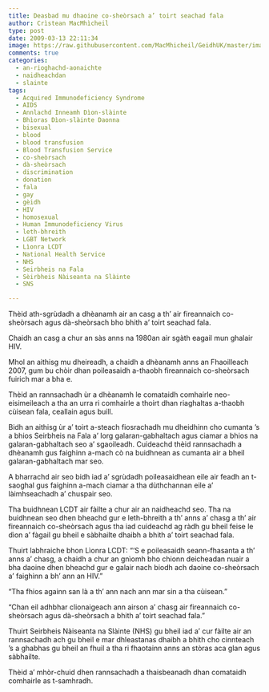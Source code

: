 ```yaml
---
title: Deasbad mu dhaoine co-sheòrsach a’ toirt seachad fala
author: Crìstean MacMhìcheil
type: post
date: 2009-03-13 22:11:34
image: https://raw.githubusercontent.com/MacMhicheil/GeidhUK/master/images/2009-03-13-deasbad-mu-dhaoine-co-sheorsach-a-toirt-seachad-fala.jpg
comments: true
categories:
  - an-rioghachd-aonaichte
  - naidheachdan
  - slainte
tags:
  - Acquired Immunodeficiency Syndrome
  - AIDS
  - Annlachd Inneamh Dìon-slàinte
  - Bhìoras Dìon-slàinte Daonna
  - bisexual
  - blood
  - blood transfusion
  - Blood Transfusion Service
  - co-sheòrsach
  - dà-sheòrsach
  - discrimination
  - donation
  - fala
  - gay
  - gèidh
  - HIV
  - homosexual
  - Human Immunodeficiency Virus
  - leth-bhreith
  - LGBT Network
  - Lìonra LCDT
  - National Health Service
  - NHS
  - Seirbheis na Fala
  - Sèirbheis Nàiseanta na Slàinte
  - SNS

---
```

Thèid ath-sgrùdadh a dhèanamh air an casg a th&#8217; air fireannaich co-sheòrsach agus dà-sheòrsach bho bhith a&#8217; toirt seachad fala.

<!--more-->

Chaidh an casg a chur an sàs anns na 1980an air sgàth eagail mun ghalair HIV.

Mhol an aithisg mu dheireadh, a chaidh a dhèanamh anns an Fhaoilleach 2007, gum bu chòir dhan poileasaidh a-thaobh fireannaich co-sheòrsach fuirich mar a bha e.

Thèid an rannsachadh ùr a dhèanamh le comataidh comhairle neo-eisimeileach a tha an urra ri comhairle a thoirt dhan riaghaltas a-thaobh cùisean fala, ceallain agus buill.

Bidh an aithisg ùr a&#8217; toirt a-steach fiosrachadh mu dheidhinn cho cumanta &#8217;s a bhios Seirbheis na Fala a&#8217; lorg galaran-gabhaltach agus ciamar a bhios na galaran-gabhaltach seo a&#8217; sgaoileadh. Cuideachd thèid rannsachadh a dhèanamh gus faighinn a-mach cò na buidhnean as cumanta air a bheil galaran-gabhaltach mar seo.

A bharrachd air seo bidh iad a&#8217; sgrùdadh poileasaidhean eile air feadh an t-saoghal gus faighinn a-mach ciamar a tha dùthchannan eile a&#8217; làimhseachadh a&#8217; chuspair seo.

Tha buidhnean LCDT air fàilte a chur air an naidheachd seo. Tha na buidhnean seo dhen bheachd gur e leth-bhreith a th&#8217; anns a&#8217; chasg a th&#8217; air fireannaich co-sheòrsach agus tha iad cuideachd ag ràdh gu bheil feise le dìon a&#8217; fàgail gu bheil e sàbhailte dhaibh a bhith a&#8217; toirt seachad fala.

Thuirt labhraiche bhon Lìonra LCDT: &#8220;&#8216;S e poileasaidh seann-fhasanta a th&#8217; anns a&#8217; chasg, a chaidh a chur an gnìomh bho chionn deicheadan nuair a bha daoine dhen bheachd gur e galair nach biodh ach daoine co-sheòrsach a&#8217; faighinn a bh&#8217; ann an HIV.&#8221;

&#8220;Tha fhios againn san là a th&#8217; ann nach ann mar sin a tha cùisean.&#8221;

&#8220;Chan eil adhbhar clionaigeach ann airson a&#8217; chasg air fireannaich co-sheòrsach agus dà-sheòrsach a bhith a&#8217; toirt seachad fala.&#8221;

Thuirt Seirbheis Nàiseanta na Slàinte (NHS) gu bheil iad a&#8217; cur fàilte air an rannsachadh ach gu bheil e mar dhleastanas dhaibh a bhith cho cinnteach &#8217;s a ghabhas gu bheil an fhuil a tha ri fhaotainn anns an stòras aca glan agus sàbhailte.

Thèid a&#8217; mhòr-chuid dhen rannsachadh a thaisbeanadh dhan comataidh comhairle as t-samhradh.
